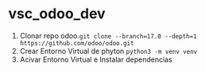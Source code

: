 # vsc_odoo_dev


1. Clonar repo odoo.`git clone --branch=17.0 --depth=1 https://github.com/odoo/odoo.git`
2. Crear Entorno Virtual de phyton `python3 -m venv venv`
3. Acivar Entorno Virtual e Instalar dependencias